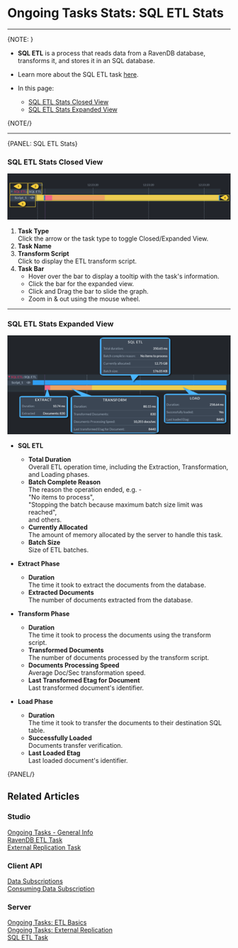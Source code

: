 ﻿# Ongoing Tasks Stats: SQL ETL Stats
---

{NOTE: }

* **SQL ETL** is a process that reads data from a RavenDB database, transforms it, 
  and stores it in an SQL database.
* Learn more about the SQL ETL task [here](../../../../server/ongoing-tasks/etl/sql).  

* In this page:  
    * [SQL ETL Stats Closed View](../../../../studio/database/stats/ongoing-tasks-stats/sql-etl-stats#sql-etl-stats-closed-view)  
    * [SQL ETL Stats Expanded View](../../../../studio/database/stats/ongoing-tasks-stats/sql-etl-stats#sql-etl-stats-expanded-view)  

{NOTE/}

---

{PANEL: SQL ETL Stats}

### SQL ETL Stats Closed View

![SQL ETL Stats Closed View](images/stats-view-13-sql-etl-closed-view.png "SQL ETL Stats Closed View")

1. **Task Type**  
   Click the arrow or the task type to toggle Closed/Expanded View.  
2. **Task Name**  
3. **Transform Script**  
   Click to display the ETL transform script.  
4. **Task Bar**  
    * Hover over the bar to display a tooltip with the task's information.  
    * Click the bar for the expanded view.  
    * Click and Drag the bar to slide the graph.  
    * Zoom in & out using the mouse wheel.  

---

### SQL ETL Stats Expanded View
![SQL ETL Stats Expanded View](images/stats-view-14-sql-etl-expanded-view.png "SQL ETL Stats Expanded View")

* **SQL ETL**  
   * **Total Duration**  
     Overall ETL operation time, including the Extraction, 
     Transformation, and Loading phases.  
   * **Batch Complete Reason**  
     The reason the operation ended, e.g. -  
     "No items to process",  
     "Stopping the batch because maximum batch size limit was reached",  
     and others.  
   * **Currently Allocated**  
     The amount of memory allocated by the server to handle this task.  
   * **Batch Size**  
     Size of ETL batches.  

* **Extract Phase**  
   * **Duration**  
     The time it took to extract the documents from the database.  
   * **Extracted Documents**  
     The number of documents extracted from the database.  

* **Transform Phase**  
   * **Duration**  
     The time it took to process the documents using the transform script.  
   * **Transformed Documents**  
     The number of documents processed by the transform script.  
   * **Documents Processing Speed**  
     Average Doc/Sec transformation speed.  
   * **Last Transformed Etag for Document**  
     Last transformed document's identifier.  

* **Load Phase**  
   * **Duration**  
     The time it took to transfer the documents to their destination SQL table.  
   * **Successfully Loaded**  
     Documents transfer verification.  
   * **Last Loaded Etag**  
     Last loaded document's identifier.  

{PANEL/}


## Related Articles  

### Studio  
[Ongoing Tasks - General Info](../../../../studio/database/tasks/ongoing-tasks/general-info)  
[RavenDB ETL Task](../../../../studio/database/tasks/ongoing-tasks/ravendb-etl-task)  
[External Replication Task](../../../../studio/database/tasks/ongoing-tasks/external-replication-task)  

### Client API  
[Data Subscriptions](../../../../client-api/data-subscriptions/what-are-data-subscriptions)  
[Consuming Data Subscription](../../../../client-api/data-subscriptions/consumption/how-to-consume-data-subscription)  

### Server  
[Ongoing Tasks: ETL Basics](../../../../server/ongoing-tasks/etl/basics#ongoing-tasks-etl-basics)  
[Ongoing Tasks: External Replication](../../../../server/ongoing-tasks/external-replication)  
[SQL ETL Task](../../../../server/ongoing-tasks/etl/sql)  
